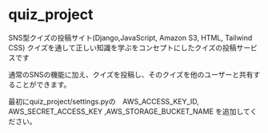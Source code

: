 # quiz_project

SNS型クイズの投稿サイト(Django,JavaScript, Amazon S3, HTML, Tailwind CSS)
クイズを通して正しい知識を学ぶをコンセプトにしたクイズの投稿サービスです

通常のSNSの機能に加え、クイズを投稿し、そのクイズを他のユーザーと共有することができます。

最初にquiz_project/settings.pyの　AWS_ACCESS_KEY_ID, AWS_SECRET_ACCESS_KEY ,AWS_STORAGE_BUCKET_NAME 
を追加してください。
